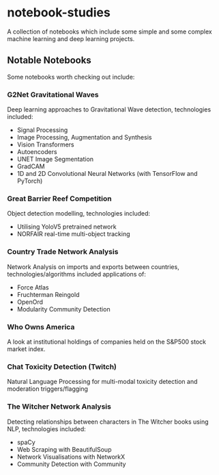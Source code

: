 # notebook-studies
 A collection of notebooks which include some simple and some complex machine learning and deep learning projects.
 
## Notable Notebooks
 Some notebooks worth checking out include:
 
### G2Net Gravitational Waves
  Deep learning approaches to Gravitational Wave detection, technologies included:
  - Signal Processing
  - Image Processing, Augmentation and Synthesis
  - Vision Transformers
  - Autoencoders
  - UNET Image Segmentation
  - GradCAM
  - 1D and 2D Convolutional Neural Networks (with TensorFlow and PyTorch)

### Great Barrier Reef Competition
  Object detection modelling, technologies included:
  - Utilising YoloV5 pretrained network
  - NORFAIR real-time multi-object tracking
  
### Country Trade Network Analysis
  Network Analysis on imports and exports between countries, technologies/algorithms included applications of:
  - Force Atlas
  - Fruchterman Reingold 
  - OpenOrd 
  - Modularity Community Detection
  
### Who Owns America
  A look at institutional holdings of companies held on the S&P500 stock market index.
  
### Chat Toxicity Detection (Twitch)
  Natural Language Processing for multi-modal toxicity detection and moderation triggers/flagging
  
### The Witcher Network Analysis
  Detecting relationships between characters in The Witcher books using NLP, technologies included:
  - spaCy
  - Web Scraping with BeautifulSoup
  - Network Visualisations with NetworkX
  - Community Detection with Community
